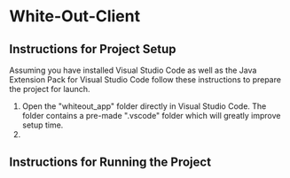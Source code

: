 # White-Out-Client

## Instructions for Project Setup
Assuming you have installed Visual Studio Code as well as the Java Extension Pack for Visual Studio Code follow these instructions to prepare the project for launch.

1. Open the "whiteout_app" folder directly in Visual Studio Code. The folder contains a pre-made ".vscode" folder which will greatly improve setup time.
2. 

## Instructions for Running the Project
